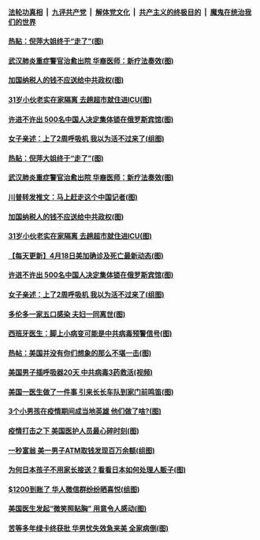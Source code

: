 ####  [法轮功真相](../../../../basic/blob/master/README.md?t=04191730) &nbsp;|&nbsp; [九评共产党](../../../../9ping.md/blob/master/README.md?t=04191730) &nbsp;|&nbsp; [解体党文化](../../../../jtdwh.md/blob/master/README.md?t=04191730)  &nbsp;|&nbsp; [共产主义的终极目的](../../../../gczydzjmd.md/blob/master/README.md?t=04191730) &nbsp;|&nbsp; [魔鬼在统治我们的世界](../../../../mgztzwmdsj.md/blob/master/README.md?t=04191730) 

#### [热贴：倪萍大姐终于“走了”(图)](../pages/p3/930317.md?t=04191730) 

#### [武汉肺炎重症警官治愈出院 华裔医师：新疗法奏效(图)](../pages/p3/930304.md?t=04191730) 

#### [加国纳税人的钱不应送给中共政权(图)](../pages/p3/930284.md?t=04191730) 

#### [31岁小伙老实在家隔离 去趟超市就住进ICU(图)](../pages/p3/930282.md?t=04191730) 

#### [许进不许出 500名中国人决定集体锁在俄罗斯宾馆(图)](../pages/p3/930199.md?t=04191730) 

#### [女子亲述：上了2周呼吸机 我以为活不过来了(组图)](../pages/p3/930189.md?t=04191730) 

#### [热贴：倪萍大姐终于“走了”(图)](../pages/p3/930317.md?t=04191730) 

#### [武汉肺炎重症警官治愈出院 华裔医师：新疗法奏效(图)](../pages/p3/930304.md?t=04191730) 

#### [川普转发推文：马上赶走这个中国记者(图)](../pages/p3/930300.md?t=04191730) 

#### [加国纳税人的钱不应送给中共政权(图)](../pages/p3/930284.md?t=04191730) 

#### [31岁小伙老实在家隔离 去趟超市就住进ICU(图)](../pages/p3/930282.md?t=04191730) 

#### [【每天更新】4月18日美加确诊及死亡最新动态(图)](../pages/p3/928262.md?t=04191730) 

#### [许进不许出 500名中国人决定集体锁在俄罗斯宾馆(图)](../pages/p3/930199.md?t=04191730) 

#### [女子亲述：上了2周呼吸机 我以为活不过来了(组图)](../pages/p3/930189.md?t=04191730) 

#### [多伦多一家五口感染 夫妇一同离世(图)](../pages/p3/930180.md?t=04191730) 

#### [西班牙医生：脚上小病变可能是中共病毒预警信号(图)](../pages/p3/930179.md?t=04191730) 

#### [热帖：美国并没有你们想象的那么不堪一击(图)](../pages/p3/930150.md?t=04191730) 

#### [美国男子插呼吸器20天 中共病毒3药救活(视频)](../pages/p3/930093.md?t=04191730) 

#### [美国一医生做了一件事 引来长长车队到家门前鸣笛(图)](../pages/p3/930056.md?t=04191730) 

#### [3个小男孩在疫情期间成当地英雄 他们做了啥?(图)](../pages/p3/930067.md?t=04191730) 

#### [疫情打击之下 美国医护人员最心碎时刻(图)](../pages/p3/930075.md?t=04191730) 

#### [一秒富翁 美一男子ATM取钱发现百万余额(组图)](../pages/p3/929981.md?t=04191730) 

#### [为何日本孩子不用家长接送？看看日本如何处理人贩子(图)](../pages/p3/930028.md?t=04191730) 

#### [$1200到账了 华人微信群纷纷晒喜悦(组图)](../pages/p3/930023.md?t=04191730) 

#### [美国医生发起“微笑照贴胸” 用意令人感动(图)](../pages/p3/929971.md?t=04191730) 

#### [苦等多年绿卡终获批 华男忧失效急来美 全家病倒(图)](../pages/p3/929940.md?t=04191730) 

